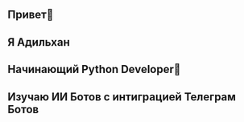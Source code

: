 ## Привет👋
## Я Адильхан
## **Начинающий Python Developer🐍**
## Изучаю ИИ Ботов с интиграцией Телеграм Ботов
